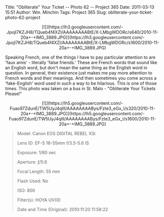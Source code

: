Title: "Obliterate" Your Ticket -- Photo 62 -- Project 365
Date: 2011-03-13 15:51
Author: Wm. Minchin
Tags: Project 365
Slug: obliterate-your-ticket-photo-62-project

<div class="separator" style="clear: both; text-align: center;">

<p>
[![](https://lh3.googleusercontent.com/-JpojI7KZJH8/TQueb4f4XZI/AAAAAAAABtE/X-LMbgWDORc/s640/2010-11-20a+-+IMG_3889.JPG)](https://lh3.googleusercontent.com/-JpojI7KZJH8/TQueb4f4XZI/AAAAAAAABtE/X-LMbgWDORc/s1600/2010-11-20a+-+IMG_3889.JPG)

</div>

Speaking French, one of the things I have to pay particular attention to
are 'faux amis' - literally 'false friends.' These are French words that
sound like an English word, but don't mean the same thing as the English
word in question. In general, their existence just makes me pay more
attention to French words and their meanings. And then sometimes you
come across a 'fake-English' word used in such a way to be hilarious.
This is one of those times. This photo was taken on a bus in St. Malo -
"Obliterate Your Tickets Please!"

<div class="separator" style="clear: both; text-align: center;">

<p>
[![](https://lh5.googleusercontent.com/-Fuao97ZdunE/TW5UyJ4qllI/AAAAAAAABys/Fzte3_eGx_I/s320/2010-11-20a+-+IMG_3889.JPG)](https://lh5.googleusercontent.com/-Fuao97ZdunE/TW5UyJ4qllI/AAAAAAAABys/Fzte3_eGx_I/s1600/2010-11-20a+-+IMG_3889.JPG)

</div>

> 
> <span style="color: #666666;">Model: </span>Canon EOS DIGITAL REBEL
> XSi
>
> <span style="color: #666666;">Lens ID: </span>EF-S 18-55mm f/3.5-5.6
> IS
>
> <span style="color: #666666;">Exposure: </span>1/60 sec
>
> <span style="color: #666666;">Aperture: </span>ƒ/5.6
>
> <span style="color: #666666;">Focal Length: </span>55 mm
>
> <span style="color: #666666;">Flash Used: </span>No
>
> <span style="color: #666666;">ISO: </span>800
>
> <span style="color: #666666;">Filter(s): </span>HOYA UV(0)
>
> <p>
> <span style="color: #666666;">Date and Time
> (Original): </span>2010:11:20 11:58:22

